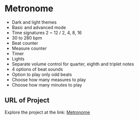 # Metronome
- Dark and light themes
- Basic and advanced mode
- Time signatures 2 ~ 12 / 2, 4, 8, 16
- 30 to 280 bpm
- Beat counter
- Measure counter
- Timer
- Lights
- Separate volume control for quarter, eighth and triplet notes
- 4 options of beat sounds
- Option to play only odd beats
- Choose how many measures to play
- Choose how many minutes to play

## URL of Project
Explore the project at the link: [Metronome](https://aleferreinert.github.io/metronome "aleferreinert.github.io/metronome")
